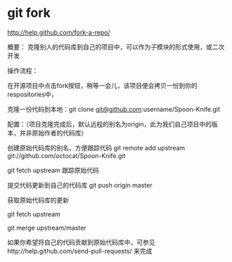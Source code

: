 git fork
========

http://help.github.com/fork-a-repo/ 

概要： 克隆别人的代码库到自己的项目中，可以作为子模块的形式使用，或二次开发 

操作流程： 

在开源项目中点击fork按钮，稍等一会儿，该项目便会拷贝一份到你的respositories中， 

克隆一份代码到本地：git clone git@github.com:username/Spoon-Knife.git 

配置：（项目克隆完成后，默认远程的别名为origin，此为我们自己项目中的版本，并非原始作者的代码库） 

创建原始代码库的别名，方便跟踪代码 git remote add upstream git://github.com/octocat/Spoon-Knife.git 

git fetch upstream 跟踪原始代码 

提交代码更新到自己的代码库 git push origin master 

获取原始代码库的更新 

git fetch upstream 

git merge upstream/master 

如果你希望将自己的代码贡献到原始代码库中，可参见http://help.github.com/send-pull-requests/ 来完成



